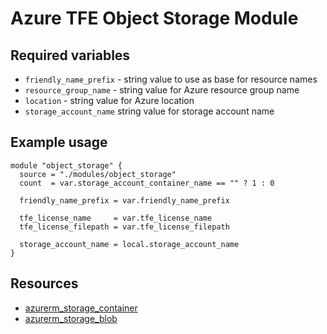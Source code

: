 # Azure TFE Object Storage Module

## Required variables

* `friendly_name_prefix` - string value to use as base for resource names
* `resource_group_name` - string value for Azure resource group name
* `location` - string value for Azure location
* `storage_account_name` string value for storage account name

## Example usage

```hcl
module "object_storage" {
  source = "./modules/object_storage"
  count  = var.storage_account_container_name == "" ? 1 : 0

  friendly_name_prefix = var.friendly_name_prefix

  tfe_license_name     = var.tfe_license_name
  tfe_license_filepath = var.tfe_license_filepath

  storage_account_name = local.storage_account_name
}
```

## Resources

* [azurerm_storage_container](https://registry.terraform.io/providers/hashicorp/azurerm/latest/docs/resources/storage_container)
* [azurerm_storage_blob](https://registry.terraform.io/providers/hashicorp/azurerm/latest/docs/resources/storage_blob)
